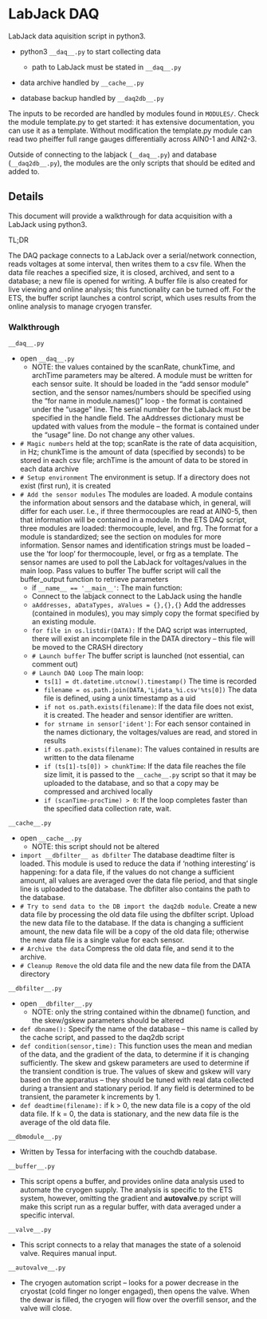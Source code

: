 # LabJack DAQ
LabJack data aquisition script in python3.

- python3 `__daq__.py` to start collecting data

   - path to LabJack must be stated in `__daq__.py`

- data archive handled by `__cache__.py`

- database backup handled by `__daq2db__.py`

The inputs to be recorded are handled by modules found in `MODULES/`. Check the module template.py to get started: it has extensive documentation, you can use it as a template. Without modification the template.py module can read two pheiffer full range gauges differentially across AIN0-1 and AIN2-3.

Outside of connecting to the labjack (`__daq__.py`) and database (`__daq2db__.py`), the modules are the only scripts that should be edited and added to. 

## Details

This document will provide a walkthrough for data acquisition with a LabJack using python3. 

TL;DR

The DAQ package connects to a LabJack over a serial/network connection, reads voltages at some interval, then writes them to a csv file. When the data file reaches a specified size, it is closed, archived, and sent to a database; a new file is opened for writing. A buffer file is also created for live viewing and online analysis; this functionality can be turned off. For the ETS, the buffer script launches a control script, which uses results from the online analysis to manage cryogen transfer.

### Walkthrough

`__daq__.py`

* open `__daq__.py`
   * NOTE: the values contained by the scanRate, chunkTime, and archTime parameters may be altered. A module must be written for each sensor suite. It should be loaded in the “add sensor module” section, and the sensor names/numbers should be specified using the “for name in module.names()” loop - the format is contained under the “usage” line. The serial number for the LabJack must be specified in the handle field. The aAddresses dictionary must be updated with values from the module – the format is contained under the “usage” line. Do not change any other values.
* `# Magic numbers` held at the top; scanRate is the rate of data acquisition, in Hz; chunkTime is the amount of data (specified by seconds) to be stored in each csv file; archTime is the amount of data to be stored in each data archive
* `# Setup environment` The environment is setup. If a directory does not exist (first run), it is created
* `# Add the sensor modules` The modules are loaded. A module contains the information about sensors and the database which, in general, will differ for each user. I.e., if three thermocouples are read at AIN0-5, then that information will be contained in a module. In the ETS DAQ script, three modules are loaded: thermocouple, level, and frg. The format for a module is standardized; see the section on modules for more information. Sensor names and identification strings must be loaded – use the ‘for loop’ for thermocouple, level, or frg as a template. The sensor names are used to poll the LabJack for voltages/values in the main loop.
    Pass values to buffer The buffer script will call the buffer_output function to retrieve parameters
   * if `__name__ == '__main__'`: The main function:
   * Connect to the labjack connect to the LabJack using the handle
   * `aAddresses, aDataTypes, aValues = {},{},{}` Add the addresses (contained in modules), you may simply copy the format specified by an existing module.
   * `for file in os.listdir(DATA):` If the DAQ script was interrupted, there will exist an incomplete file in the DATA directory – this file will be moved to the CRASH directory
   * `# Launch buffer` The buffer script is launched (not essential, can comment out)
   * `# Launch DAQ Loop` The main loop:
      * `ts[1] = dt.datetime.utcnow().timestamp()` The time is recorded
      * `filename = os.path.join(DATA,'Ljdata_%i.csv'%ts[0])` The data file is defined, using a unix timestamp as a uid
      * `if not os.path.exists(filename)`: If the data file does not exist, it is created. The header and sensor identifier are written.
      * `for strname in sensor['ident']`: For each sensor contained in the names dictionary, the voltages/values are read, and stored in results
      * `if os.path.exists(filename)`: The values contained in results are written to the data filename
      * `if (ts[1]-ts[0]) > chunkTime`: If the data file reaches the file size limit, it is passed to the `__cache__.py` script so that it may be uploaded to the database, and so that a copy may be compressed and archived locally
      * `if (scanTime-procTime) > 0`: If the loop completes faster than the specified data collection rate, wait.

`__cache__.py`

* open `__cache__.py`
   * NOTE: this script should not be altered
* `import __dbfilter__ as dbfilter` The database deadtime filter is loaded. This module is used to reduce the data if ‘nothing interesting’ is happening: for a data file, if the values do not change a sufficient amount, all values are averaged over the data file period, and that single line is uploaded to the database. The dbfilter also contains the path to the database.
* `# Try to send data to the DB import the daq2db module`. Create a new data file by processing the old data file using the dbfilter script. Upload the new data file to the database. If the data is changing a sufficient amount, the new data file will be a copy of the old data file; otherwise the new data file is a single value for each sensor.
* `# Archive the data` Compress the old data file, and send it to the archive.
* `# Cleanup Remove` the old data file and the new data file from the DATA directory

`__dbfilter__.py`

* open `__dbfilter__.py`
   * NOTE: only the string contained within the dbname() function, and the skew/gskew parameters should be altered
* `def dbname():` Specify the name of the database – this name is called by the cache script, and passed to the daq2db script
* `def condition(sensor,time):` This function uses the mean and median of the data, and the gradient of the data, to determine if it is changing sufficiently. The skew and gskew parameters are used to determine if the transient condition is true. The values of skew and gskew will vary based on the apparatus – they should be tuned with real data collected during a transient and stationary period. If any field is determined to be transient, the parameter k increments by 1.
*  `def deadtime(filename):` if k > 0, the new data file is a copy of the old data file. If k = 0, the data is stationary, and the new data file is the average of the old data file.

`__dbmodule__.py`

* Written by Tessa for interfacing with the couchdb database.  

`__buffer__.py`

* This script opens a buffer, and provides online data analysis used to automate the cryogen supply. The analysis is specific to the ETS system, however, omitting the gradient and __autovalve__.py script will make this script run as a regular buffer, with data averaged under a specific interval.

`__valve__.py`

* This script connects to a relay that manages the state of a solenoid valve. Requires manual input.

`__autovalve__.py`

* The cryogen automation script – looks for a power decrease in the cryostat (cold finger no longer engaged), then opens the valve. When the dewar is filled, the cryogen will flow over the overfill sensor, and the valve will close.


